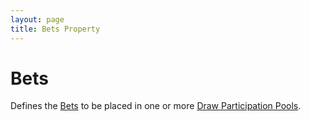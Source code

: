 ```yaml
---
layout: page
title: Bets Property
---
```

# Bets

Defines the [Bets](../concepts/bet) to be placed in one or more [Draw Participation Pools](../concepts/draw-participation-pool).
